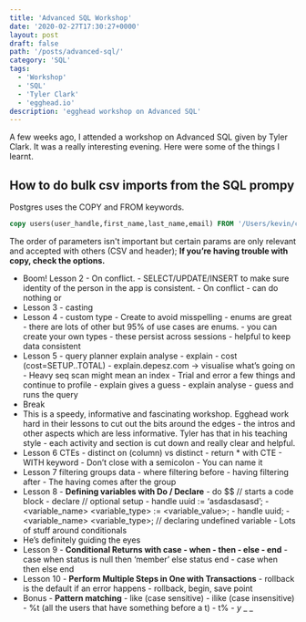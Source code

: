 ```yaml
---
title: 'Advanced SQL Workshop'
date: '2020-02-27T17:30:27+0000'
layout: post
draft: false
path: '/posts/advanced-sql/'
category: 'SQL'
tags:
  - 'Workshop'
  - 'SQL'
  - 'Tyler Clark'
  - 'egghead.io'
description: 'egghead workshop on Advanced SQL'
---
```


A few weeks ago, I attended a workshop on Advanced SQL given by Tyler Clark. It was a really interesting evening. Here were some of the things I learnt.

## How to do bulk csv imports from the SQL prompy

Postgres uses the COPY and FROM keywords.

```sql
copy users(user_handle,first_name,last_name,email) FROM '/Users/kevin/code/sql-advanced/sql-advanced-users.csv' DELIMITER ',' CSV HEADER;
```

The order of parameters isn't important but certain params are only relevant and accepted with others (CSV and header); **If you’re having trouble with copy, check the options.**

- Boom! Lesson 2 - On conflict. - SELECT/UPDATE/INSERT to make sure identity of the person in the app is consistent. - On conflict - can do nothing or
- Lesson 3 - casting
- Lesson 4 - custom type - Create to avoid misspelling - enums are great - there are lots of other but 95% of use cases are enums. - you can create your own types - these persist across sessions - helpful to keep data consistent
- Lesson 5 - query planner explain analyse - explain - cost (cost=SETUP..TOTAL) - explain.depesz.com -> visualise what’s going on - Heavy seq scan might mean an index - Trial and error a few things and continue to profile - explain gives a guess - explain analyse - guess and runs the query
- Break
- This is a speedy, informative and fascinating workshop. Egghead work hard in their lessons to cut out the bits around the edges - the intros and other aspects which are less informative. Tyler has that in his teaching style - each activity and section is cut down and really clear and helpful.
- Lesson 6 CTEs - distinct on (column) vs distinct - return \* with CTE - WITH keyword - Don’t close with a semicolon - You can name it
- Lesson 7 filtering groups data - where filtering before - having filtering after - The having comes after the group
- Lesson 8 - **Defining variables with Do / Declare** - do \$\$ // starts a code block - declare // optional setup - handle uuid := ‘asdasdasasd’; - <variable_name> <variable_type> := <variable_value>; - handle uuid; - <variable_name> <variable_type>; // declaring undefined variable - Lots of stuff around conditionals
- He’s definitely guiding the eyes
- Lesson 9 - **Conditional Returns with case - when - then - else - end** - case when status is null then ‘member’ else status end - case when <check> then <return> else <return> end
- Lesson 10 - **Perform Multiple Steps in One with Transactions** - rollback is the default if an error happens - rollback, begin, save point
- Bonus - **Pattern matching** - like (case sensitive) - ilike (case insensitive) - %t (all the users that have something before a t) - t% - _y_ \_ \_

```

```
